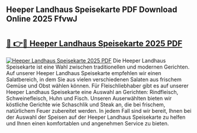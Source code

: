 ## Heeper Landhaus Speisekarte PDF Download Online 2025 FfvwJ

# <h2><a href="http://gcdpwpe.nevu.top/?p=Heeper+Landhaus+Speisekarte">🔗 👉🔴 Heeper Landhaus Speisekarte 2025 PDF</a></h2>

[![Heeper Landhaus Speisekarte 2025 PDF](https://i.imgur.com/dBaPXMq.png)](http://gcdpwpe.nevu.top/?p=Heeper+Landhaus+Speisekarte)
Die Heeper Landhaus Speisekarte ist eine Wahl zwischen traditionellen und modernen Gerichten. Auf unserer Heeper Landhaus Speisekarte empfehlen wir einen Salatbereich, in dem Sie aus vielen verschiedenen Salaten aus frischem Gemüse und Obst wählen können. Für Fleischliebhaber gibt es auf unserer Heeper Landhaus Speisekarte eine Auswahl an Gerichten: Rindfleisch, Schweinefleisch, Huhn und Fisch. Unseren Auserwählten bieten wir köstliche Gerichte wie Schaschlik und Steak an, die bei frischem, natürlichem Feuer zubereitet werden. In jedem Fall sind wir bereit, Ihnen bei der Auswahl der Speisen auf der Heeper Landhaus Speisekarte zu helfen und Ihnen einen komfortablen und angenehmen Service zu bieten.
